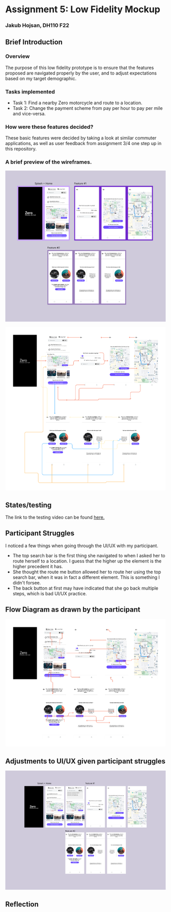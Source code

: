 # Assignment 5: Low Fidelity Mockup

### Jakub Hojsan, DH110 F22

## Brief Introduction

### Overview

The purpose of this low fidelity prototype is to ensure that the features proposed are navigated properly by the user, and to adjust expectations based on my target demographic.

### Tasks implemented

* Task 1: Find a nearby Zero motorcycle and route to a location.
* Task 2: Change the payment scheme from pay per hour to pay per mile and vice-versa.

### How were these features decided?

These basic features were decided by taking a look at similar commuter applications, as well as user feedback from assignment 3/4 one step up in this repository. 

### A brief preview of the wireframes.

![Wirframes](Display2.png)

![Flow](lff2.png)

## States/testing

The link to the testing video can be found [here.](https://drive.google.com/file/d/1ynzOnPgCBs_7u5iXyNS6m_GVWwIsUHxL/view?usp=sharing)

## Participant Struggles

I noticed a few things when going through the UI/UX with my participant.
* The top search bar is the first thing she navigated to when I asked her to route herself to a location. I guess that the higher up the element is the higher precedent it has. 
* She thought the route me button allowed her to route her using the top search bar, when it was in fact a different element. This is something I didn't forsee.
* The back button at first may have indicated that she go back multiple steps, which is bad UI/UX practice.

## Flow Diagram as drawn by the participant

![Lizzy Flow](lizzyFLOW.png)

## Adjustments to UI/UX given participant struggles

![UI Update](DisplayNew.png)


## Reflection

